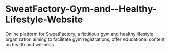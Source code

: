 # SweatFactory-Gym-and--Healthy-Lifestyle-Website
Online platform for SweatFactory, a fictitious gym and healthy lifestyle organization aiming to facilitate gym registrations, offer educational content on health and wellness
